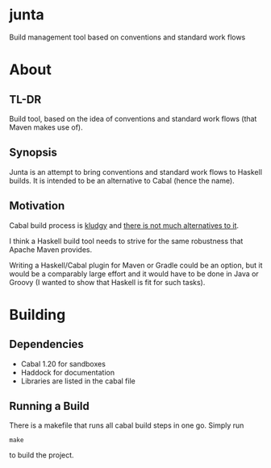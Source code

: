junta
============
Build management tool based on conventions and standard work flows

# About
## TL-DR
Build tool, based on the idea of conventions and standard work flows (that Maven
makes use of).

## Synopsis
Junta is an attempt to bring conventions and standard work flows to Haskell
builds. It is intended to be an alternative to Cabal  (hence the name).

## Motivation 
Cabal build process is [kludgy][cabal] and [there is not much alternatives to it][alt].

I think a Haskell build tool needs to strive for the same robustness that
Apache Maven provides.

Writing a Haskell/Cabal plugin for Maven or Gradle could be an option, but it
would be a comparably large effort and it would have to be done in Java or
Groovy (I wanted to show that Haskell is fit for such tasks).

# Building
## Dependencies
- Cabal 1.20 for sandboxes
- Haddock for documentation
- Libraries are listed in the cabal file

## Running a Build
There is a makefile that runs all cabal build steps in one go. Simply run
```
make
```
to build the project. 

[cabal]: http://ppenzin.github.io/2014/05/26/haskell-build-automation-cabal/
[alt]: http://ppenzin.github.io/2014/06/12/haskell-build-automation-alternatives/
